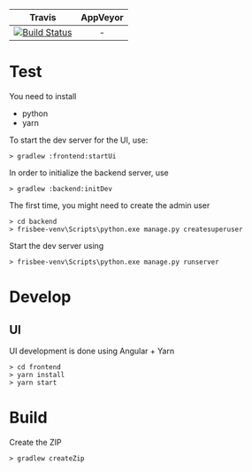 
| Travis        | AppVeyor      |
|:-------------:|:-------------:|
| [![Build Status](https://travis-ci.org/oefsv/ulti-players.svg?branch=master)](https://travis-ci.org/oefsv/ulti-players) | - |

# Test

You need to install
+ python
+ yarn


To start the dev server for the UI, use:
```
> gradlew :frontend:startUi
```
In order to initialize the backend server, use
```
> gradlew :backend:initDev
```
The first time, you might need to create the admin user
```
> cd backend
> frisbee-venv\Scripts\python.exe manage.py createsuperuser
```
Start the dev server using
```
> frisbee-venv\Scripts\python.exe manage.py runserver
```

# Develop

## UI

UI development is done using Angular + Yarn
```
> cd frontend
> yarn install
> yarn start
```

# Build
Create the ZIP
```
> gradlew createZip
```


